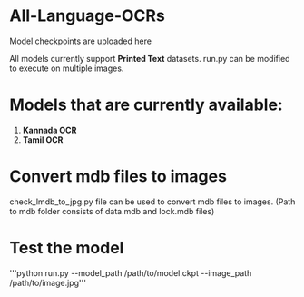 # All-Language-OCRs
Model checkpoints are uploaded [here](https://csciitd-my.sharepoint.com/:f:/g/personal/agarai_cstaff_iitd_ac_in/EpB6Cr98expDnB78qsdb4WEBTF1-MzKDqZvc-ARkaug9Wg?e=ADBnhb)

All models currently support **Printed Text** datasets. run.py can be modified to execute on multiple images.

# Models that are currently available:
1. **Kannada OCR**</br>
2. **Tamil OCR**</br>
      
# Convert mdb files to images
check_lmdb_to_jpg.py file can be used to convert mdb files to images. (Path to mdb folder consists of data.mdb and lock.mdb files)

# Test the model
'''python run.py --model_path /path/to/model.ckpt --image_path /path/to/image.jpg'''

